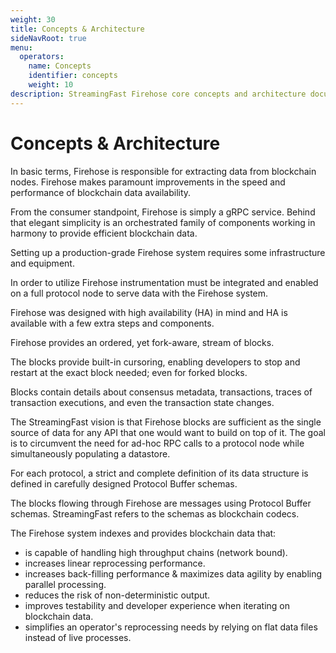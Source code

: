 ```yaml
---
weight: 30
title: Concepts & Architecture
sideNavRoot: true
menu:
  operators:
    name: Concepts
    identifier: concepts
    weight: 10
description: StreamingFast Firehose core concepts and architecture documentation.
---
```


# Concepts & Architecture

In basic terms, Firehose is responsible for extracting data from blockchain nodes. Firehose makes paramount improvements in the speed and performance of blockchain data availability.

From the consumer standpoint, Firehose is simply a gRPC service. Behind that elegant simplicity is an orchestrated family of components working in harmony to provide efficient blockchain data.

Setting up a production-grade Firehose system requires some infrastructure and equipment.

In order to utilize Firehose instrumentation must be integrated and enabled on a full protocol node to serve data with the Firehose system.

Firehose was designed with high availability (HA) in mind and HA is available with a few extra steps and components.

Firehose provides an ordered, yet fork-aware, stream of blocks.&#x20;

The blocks provide built-in cursoring, enabling developers to stop and restart at the exact block needed; even for forked blocks.

Blocks contain details about consensus metadata, transactions, traces of transaction executions, and even the transaction state changes.

The StreamingFast vision is that Firehose blocks are sufficient as the single source of data for any API that one would want to build on top of it. The goal is to circumvent the need for ad-hoc RPC calls to a protocol node while simultaneously populating a datastore.

For each protocol, a strict and complete definition of its data structure is defined in carefully designed Protocol Buffer schemas.&#x20;

The blocks flowing through Firehose are messages using Protocol Buffer schemas. StreamingFast refers to the schemas as blockchain codecs.

The Firehose system indexes and provides blockchain data that:

* is capable of handling high throughput chains (network bound).
* increases linear reprocessing performance.
* increases back-filling performance & maximizes data agility by enabling parallel processing.
* reduces the risk of non-deterministic output.
* improves testability and developer experience when iterating on blockchain data.
* simplifies an operator's reprocessing needs by relying on flat data files instead of live processes.
